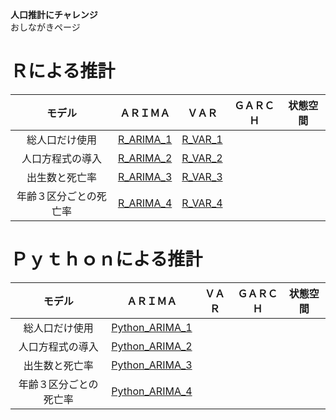 **人口推計にチャレンジ**  
おしながきページ
# Ｒによる推計
| モデル | ＡＲＩＭＡ | ＶＡＲ | ＧＡＲＣＨ | 状態空間 |
| :---: | :---: | :---: | :---: | :---: |
| 総人口だけ使用 | [ R_ARIMA_1 ](https://colab.research.google.com/drive/11iBGtzEXfOynuyhiYJIXVgo-OojV0B0G?usp=sharing) | [ R_VAR_1 ](https://colab.research.google.com/drive/1orXQ4QF-KDg9mpTKYocHMFMBkZL1_cms?usp=sharing) |||
| 人口方程式の導入 | [ R_ARIMA_2 ](https://colab.research.google.com/drive/1EF1ngKafPHpPy1QcZHBZ_8wmvGunLWbK?usp=sharing) | [ R_VAR_2 ](https://colab.research.google.com/drive/13H3iLbnLvcK_POSiQ7IM5XWzXfBGNC2V?usp=sharing) |||
| 出生数と死亡率 | [ R_ARIMA_3 ](https://colab.research.google.com/drive/1MZ2XYpcnUZ8Dg7uYU-BEqRQOPy0y7u8r?usp=sharing) | [ R_VAR_3 ](https://colab.research.google.com/drive/1ud0letU7q3Y3jVfa2u2OjfUBvVEmXeMp?usp=sharing) |||
| 年齢３区分ごとの死亡率 | [ R_ARIMA_4 ](https://colab.research.google.com/drive/1QphFr9OsyonZQlRDjsa0rYdg8BUGI3N9?usp=sharing) | [ R_VAR_4 ](https://colab.research.google.com/drive/1rrjM2YXujCp3DEdQtlVWUIHkQ5T1W73A?usp=sharing) |||

# Ｐｙｔｈｏｎによる推計
| モデル | ＡＲＩＭＡ | ＶＡＲ | ＧＡＲＣＨ | 状態空間 |
| :---: | :---: | :---: | :---: | :---: |
| 総人口だけ使用 | [ Python_ARIMA_1 ](https://colab.research.google.com/drive/1--2tl9CaoS7YWa9YM9-K7kTxgimLVrVx?usp=sharing) ||||
| 人口方程式の導入 | [ Python_ARIMA_2 ](https://colab.research.google.com/drive/1Hqauyd81PvWexKfJvrkYFm8YTfW4MplS?usp=sharing) ||||
| 出生数と死亡率 | [ Python_ARIMA_3 ](https://colab.research.google.com/drive/14Ypt-UupLji-O6UhD5rn4-spJzyB9CT3?usp=sharing) ||||
| 年齢３区分ごとの死亡率 | [ Python_ARIMA_4 ](https://colab.research.google.com/drive/1lgXdk2FnCO9Onn05Yje_xcpaJSoJQC3J?usp=sharing) ||||
